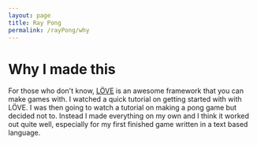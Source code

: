 ```yaml
---
layout: page
title: Ray Pong
permalink: /rayPong/why
---
```


# Why I made this

For those who don't know, [LÖVE](https://love2d.org/) is an awesome framework that you can make games with. I watched a quick tutorial on getting started with with LÖVE. I was then going to watch a tutorial on making a pong game but decided not to. Instead I made everything on my own and I think it worked out quite well, especially for my first finished game written in a text based language.
